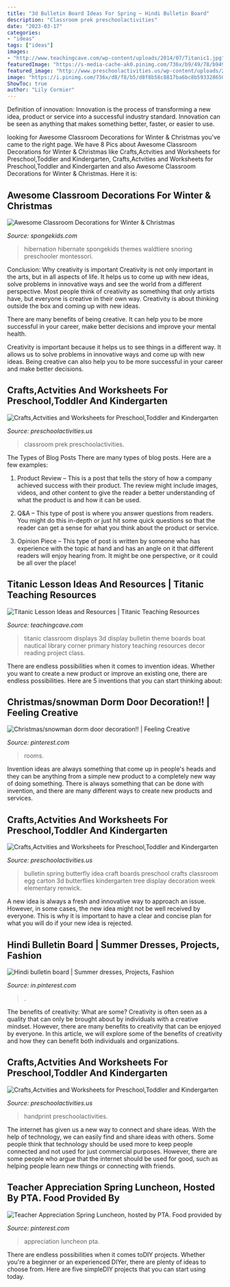 ```yaml
---
title: "3d Bulletin Board Ideas For Spring ~ Hindi Bulletin Board"
description: "Classroom prek preschoolactivities"
date: "2023-03-17"
categories:
- "ideas"
tags: ["ideas"]
images:
- "http://www.teachingcave.com/wp-content/uploads/2014/07/Titanic1.jpg"
featuredImage: "https://s-media-cache-ak0.pinimg.com/736x/b9/49/78/b949787a74b175ebc9dea581b646dacb.jpg"
featured_image: "http://www.preschoolactivities.us/wp-content/uploads/2015/02/april-bulletin-board-1.jpg"
image: "https://i.pinimg.com/736x/d8/f8/b5/d8f8b58c8817ba6bc8b5933286508359--bulletin-boards-grace.jpg"
ShowToc: true
author: "Lily Cormier"
---
```



Definition of innovation:
Innovation is the process of transforming a new idea, product or service into a successful industry standard. Innovation can be seen as anything that makes something better, faster, or easier to use.

	

		
looking for Awesome Classroom Decorations for Winter &amp; Christmas you've came to the right page. We have 8 Pics about Awesome Classroom Decorations for Winter &amp; Christmas like Crafts,Actvities and Worksheets for Preschool,Toddler and Kindergarten, Crafts,Actvities and Worksheets for Preschool,Toddler and Kindergarten and also Awesome Classroom Decorations for Winter &amp; Christmas. Here it is:
		
    
## Awesome Classroom Decorations For Winter &amp; Christmas

<img loading=lazy src="https://spongekids.com/wp-content/uploads/2016/11/christmas-bulletin-board/20-christmas-bulletin-board-ideas.jpg" onerror="this.onerror=null;this.src='https://tse4.mm.bing.net/th?id=OIP.DD_WEXMKLKaHmffS4ZytEwAAAA&amp;pid=15.1';" alt="Awesome Classroom Decorations for Winter &amp; Christmas">

_Source: spongekids.com_

>hibernation hibernate spongekids themes waldtiere snoring preschooler montessori. 

	

Conclusion: Why creativity is important
Creativity is not only important in the arts, but in all aspects of life. It helps us to come up with new ideas, solve problems in innovative ways and see the world from a different perspective.
Most people think of creativity as something that only artists have, but everyone is creative in their own way. Creativity is about thinking outside the box and coming up with new ideas.

There are many benefits of being creative. It can help you to be more successful in your career, make better decisions and improve your mental health.

Creativity is important because it helps us to see things in a different way. It allows us to solve problems in innovative ways and come up with new ideas. Being creative can also help you to be more successful in your career and make better decisions.

    
## Crafts,Actvities And Worksheets For Preschool,Toddler And Kindergarten

<img loading=lazy src="http://www.preschoolactivities.us/wp-content/uploads/2015/02/april-bulletin-board-1.jpg" onerror="this.onerror=null;this.src='https://tse1.mm.bing.net/th?id=OIP.IT6kOu0ZYhZIHwcMfFXmogHaJ3&amp;pid=15.1';" alt="Crafts,Actvities and Worksheets for Preschool,Toddler and Kindergarten">

_Source: preschoolactivities.us_

>classroom prek preschoolactivities. 

	

The Types of Blog Posts
There are many types of blog posts. Here are a few examples:
1. Product Review – This is a post that tells the story of how a company achieved success with their product. The review might include images, videos, and other content to give the reader a better understanding of what the product is and how it can be used.

2. Q&A – This type of post is where you answer questions from readers. You might do this in-depth or just hit some quick questions so that the reader can get a sense for what you think about the product or service.

3. Opinion Piece – This type of post is written by someone who has experience with the topic at hand and has an angle on it that different readers will enjoy hearing from. It might be one perspective, or it could be all over the place!


    
## Titanic Lesson Ideas And Resources | Titanic Teaching Resources

<img loading=lazy src="http://www.teachingcave.com/wp-content/uploads/2014/07/Titanic1.jpg" onerror="this.onerror=null;this.src='https://tse3.mm.bing.net/th?id=OIP.rJPIfm5tT6w2YGj_WSWTXAAAAA&amp;pid=15.1';" alt="Titanic Lesson Ideas and Resources | Titanic Teaching Resources">

_Source: teachingcave.com_

>titanic classroom displays 3d display bulletin theme boards boat nautical library corner primary history teaching resources decor reading project class. 

	

There are endless possibilities when it comes to invention ideas. Whether you want to create a new product or improve an existing one, there are endless possibilities. Here are 5 inventions that you can start thinking about: 

    
## Christmas/snowman Dorm Door Decoration!! | Feeling Creative

<img loading=lazy src="https://s-media-cache-ak0.pinimg.com/736x/b9/49/78/b949787a74b175ebc9dea581b646dacb.jpg" onerror="this.onerror=null;this.src='https://tse4.mm.bing.net/th?id=OIP.KvxgdF-QHl2OthRLt4ohqQHaJ3&amp;pid=15.1';" alt="Christmas/snowman dorm door decoration!! | Feeling Creative">

_Source: pinterest.com_

>rooms. 

	

Invention ideas are always something that come up in people's heads and they can be anything from a simple new product to a completely new way of doing something. There is always something that can be done with invention, and there are many different ways to create new products and services.

    
## Crafts,Actvities And Worksheets For Preschool,Toddler And Kindergarten

<img loading=lazy src="http://www.preschoolactivities.us/wp-content/uploads/2015/01/spring-bulletin-board-idea.jpg" onerror="this.onerror=null;this.src='https://tse4.mm.bing.net/th?id=OIP.2htonsslQtAm4WMREofQAgHaJ3&amp;pid=15.1';" alt="Crafts,Actvities and Worksheets for Preschool,Toddler and Kindergarten">

_Source: preschoolactivities.us_

>bulletin spring butterfly idea craft boards preschool crafts classroom egg carton 3d butterflies kindergarten tree display decoration week elementary renwick. 

	

A new idea is always a fresh and innovative way to approach an issue. However, in some cases, the new idea might not be well received by everyone. This is why it is important to have a clear and concise plan for what you will do if your new idea is rejected.

    
## Hindi Bulletin Board | Summer Dresses, Projects, Fashion

<img loading=lazy src="https://i.pinimg.com/736x/d8/f8/b5/d8f8b58c8817ba6bc8b5933286508359--bulletin-boards-grace.jpg" onerror="this.onerror=null;this.src='https://tse3.mm.bing.net/th?id=OIP.ch5cnowJ98q4CQSCaN3oPgHaJ4&amp;pid=15.1';" alt="Hindi bulletin board | Summer dresses, Projects, Fashion">

_Source: in.pinterest.com_

>. 

	

The benefits of creativity: What are some?
Creativity is often seen as a quality that can only be brought about by individuals with a creative mindset. However, there are many benefits to creativity that can be enjoyed by everyone. In this article, we will explore some of the benefits of creativity and how they can benefit both individuals and organizations.

    
## Crafts,Actvities And Worksheets For Preschool,Toddler And Kindergarten

<img loading=lazy src="http://www.preschoolactivities.us/wp-content/uploads/2016/05/handprint-swan-bulletin-board-idea.jpg" onerror="this.onerror=null;this.src='https://tse2.mm.bing.net/th?id=OIP.falMX462f7rE71mRNIQDZQHaFj&amp;pid=15.1';" alt="Crafts,Actvities and Worksheets for Preschool,Toddler and Kindergarten">

_Source: preschoolactivities.us_

>handprint preschoolactivities. 

	

The internet has given us a new way to connect and share ideas. With the help of technology, we can easily find and share ideas with others. Some people think that technology should be used more to keep people connected and not used for just commercial purposes. However, there are some people who argue that the internet should be used for good, such as helping people learn new things or connecting with friends.

    
## Teacher Appreciation Spring Luncheon, Hosted By PTA. Food Provided By

<img loading=lazy src="https://i.pinimg.com/736x/31/5f/b8/315fb8f9d18997570b64ad91bacd50fa.jpg" onerror="this.onerror=null;this.src='https://tse3.mm.bing.net/th?id=OIP.ezu5J3lHHbkUoHXf7zIRaQHaLH&amp;pid=15.1';" alt="Teacher Appreciation Spring Luncheon, hosted by PTA. Food provided by">

_Source: pinterest.com_

>appreciation luncheon pta. 

	

There are endless possibilities when it comes toDIY projects. Whether you're a beginner or an experienced DIYer, there are plenty of ideas to choose from. Here are five simpleDIY projects that you can start using today.

